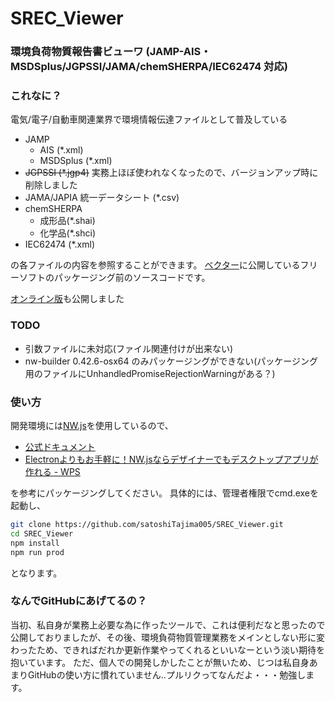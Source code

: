 # SREC_Viewer
### 環境負荷物質報告書ビューワ (JAMP-AIS・MSDSplus/JGPSSI/JAMA/chemSHERPA/IEC62474 対応)

### これなに？
電気/電子/自動車関連業界で環境情報伝達ファイルとして普及している
- JAMP
    - AIS (*.xml)
    - MSDSplus (*.xml)
- ~~JGPSSI (*.jgp4)~~ 実務上ほぼ使われなくなったので、バージョンアップ時に削除しました
- JAMA/JAPIA 統一データシート (*.csv)
- chemSHERPA
    - 成形品(*.shai)
    - 化学品(*.shci)
- IEC62474 (*.xml)

の各ファイルの内容を参照することができます。
[ベクター](http://www.vector.co.jp/soft/winnt/business/se486453.html)に公開しているフリーソフトのパッケージング前のソースコードです。

[オンライン版](https://satoshitajima005.github.io/SREC-Viewer-Web/)も公開しました

### TODO
- 引数ファイルに未対応(ファイル関連付けが出来ない)
- nw-builder 0.42.6-osx64 のみパッケージングができない(パッケージング用のファイルにUnhandledPromiseRejectionWarningがある？)

### 使い方
開発環境には[NW.js](https://nwjs.io/)を使用しているので、
 - [公式ドキュメント](http://docs.nwjs.io/en/latest/For%20Users/Package%20and%20Distribute/)
 - [Electronよりもお手軽に！NW.jsならデザイナーでもデスクトップアプリが作れる - WPS](https://www.webprofessional.jp/cross-platform-desktop-app-nw-js/)

を参考にパッケージングしてください。
具体的には、管理者権限でcmd.exeを起動し、

```sh
git clone https://github.com/satoshiTajima005/SREC_Viewer.git
cd SREC_Viewer
npm install
npm run prod
```

となります。

### なんでGitHubにあげてるの？
当初、私自身が業務上必要な為に作ったツールで、これは便利だなと思ったので公開しておりましたが、その後、環境負荷物質管理業務をメインとしない形に変わったため、できればだれか更新作業やってくれるといいなーという淡い期待を抱いています。
ただ、個人での開発しかしたことが無いため、じつは私自身あまりGitHubの使い方に慣れていません..プルリクってなんだよ・・・勉強します。
